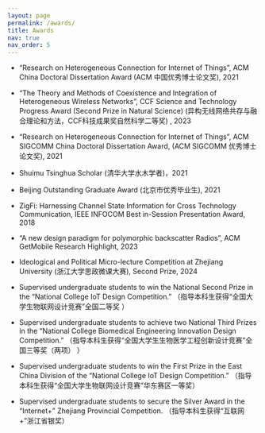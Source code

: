 ```yaml
---
layout: page
permalink: /awards/
title: Awards
nav: true
nav_order: 5
---
```


- “Research on Heterogeneous Connection for Internet of Things”, ACM China Doctoral Dissertation Award (ACM 中国优秀博士论文奖), 2021

- “The Theory and Methods of Coexistence and Integration of Heterogeneous Wireless Networks”, CCF Science and Technology Progress Award (Second Prize in Natural Science) (异构无线网络共存与融合理论和方法，CCF科技成果奖自然科学二等奖) , 2023
- “Research on Heterogeneous Connection for Internet of Things”, ACM SIGCOMM China Doctoral Dissertation Award, (ACM SIGCOMM 优秀博士论文奖), 2021
- Shuimu Tsinghua Scholar (清华大学水木学者)，2021
- Beijing Outstanding Graduate Award (北京市优秀毕业生), 2021 
- ZigFi: Harnessing Channel State Information for Cross Technology Communication, IEEE INFOCOM Best in-Session Presentation Award, 2018
- “A new design paradigm for polymorphic backscatter Radios”, ACM GetMobile  Research Highlight, 2023
- Ideological and Political Micro-lecture Competition at Zhejiang University (浙江大学思政微课大赛), Second Prize, 2024
- Supervised undergraduate students to win the National Second Prize in the “National College IoT Design Competition.” （指导本科生获得“全国大学生物联网设计竞赛”全国二等奖 ）
- Supervised undergraduate students to achieve two National Third Prizes in the “National College Biomedical Engineering Innovation Design Competition.” （指导本科生获得“全国大学生生物医学工程创新设计竞赛”全国三等奖（两项） ）
- Supervised undergraduate students to win the First Prize in the East China Division of the “National College IoT Design Competition.” （指导本科生获得“全国大学生物联网设计竞赛”华东赛区一等奖）
- Supervised undergraduate students to secure the Silver Award in the “Internet+” Zhejiang Provincial Competition. （指导本科生获得“互联网+”浙江省银奖）

